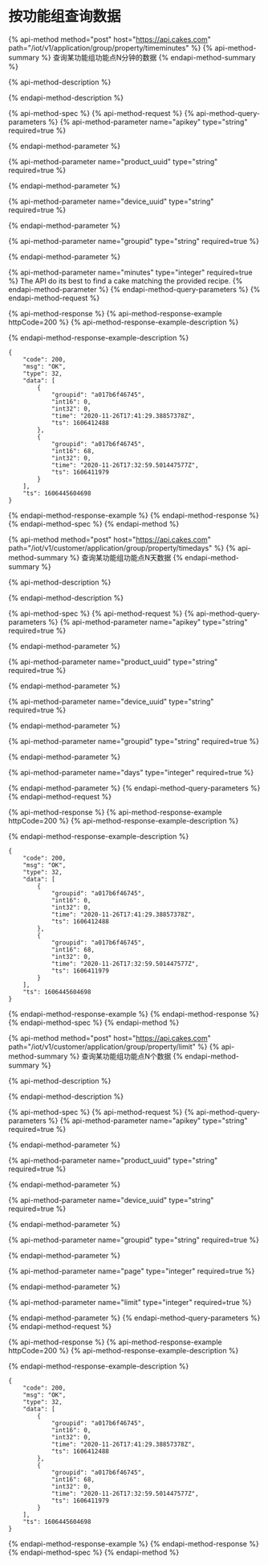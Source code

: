# 按功能组查询数据

{% api-method method="post" host="https://api.cakes.com" path="/iot/v1/application/group/property/timeminutes" %}
{% api-method-summary %}
查询某功能组功能点N分钟的数据
{% endapi-method-summary %}

{% api-method-description %}

{% endapi-method-description %}

{% api-method-spec %}
{% api-method-request %}
{% api-method-query-parameters %}
{% api-method-parameter name="apikey" type="string" required=true %}

{% endapi-method-parameter %}

{% api-method-parameter name="product\_uuid" type="string" required=true %}

{% endapi-method-parameter %}

{% api-method-parameter name="device\_uuid" type="string" required=true %}

{% endapi-method-parameter %}

{% api-method-parameter name="groupid" type="string" required=true %}

{% endapi-method-parameter %}

{% api-method-parameter name="minutes" type="integer" required=true %}
The API do its best to find a cake matching the provided recipe.
{% endapi-method-parameter %}
{% endapi-method-query-parameters %}
{% endapi-method-request %}

{% api-method-response %}
{% api-method-response-example httpCode=200 %}
{% api-method-response-example-description %}

{% endapi-method-response-example-description %}

```
{
    "code": 200,
    "msg": "OK",
    "type": 32,
    "data": [
        {
            "groupid": "a017b6f46745",
            "int16": 0,
            "int32": 0,
            "time": "2020-11-26T17:41:29.38857378Z",
            "ts": 1606412488
        },
        {
            "groupid": "a017b6f46745",
            "int16": 68,
            "int32": 0,
            "time": "2020-11-26T17:32:59.501447577Z",
            "ts": 1606411979
        }
    ],
    "ts": 1606445604698
}
```
{% endapi-method-response-example %}
{% endapi-method-response %}
{% endapi-method-spec %}
{% endapi-method %}

{% api-method method="post" host="https://api.cakes.com" path="/iot/v1/customer/application/group/property/timedays" %}
{% api-method-summary %}
查询某功能组功能点N天数据
{% endapi-method-summary %}

{% api-method-description %}

{% endapi-method-description %}

{% api-method-spec %}
{% api-method-request %}
{% api-method-query-parameters %}
{% api-method-parameter name="apikey" type="string" required=true %}

{% endapi-method-parameter %}

{% api-method-parameter name="product\_uuid" type="string" required=true %}

{% endapi-method-parameter %}

{% api-method-parameter name="device\_uuid" type="string" required=true %}

{% endapi-method-parameter %}

{% api-method-parameter name="groupid" type="string" required=true %}

{% endapi-method-parameter %}

{% api-method-parameter name="days" type="integer" required=true %}

{% endapi-method-parameter %}
{% endapi-method-query-parameters %}
{% endapi-method-request %}

{% api-method-response %}
{% api-method-response-example httpCode=200 %}
{% api-method-response-example-description %}

{% endapi-method-response-example-description %}

```
{
    "code": 200,
    "msg": "OK",
    "type": 32,
    "data": [
        {
            "groupid": "a017b6f46745",
            "int16": 0,
            "int32": 0,
            "time": "2020-11-26T17:41:29.38857378Z",
            "ts": 1606412488
        },
        {
            "groupid": "a017b6f46745",
            "int16": 68,
            "int32": 0,
            "time": "2020-11-26T17:32:59.501447577Z",
            "ts": 1606411979
        }
    ],
    "ts": 1606445604698
}
```
{% endapi-method-response-example %}
{% endapi-method-response %}
{% endapi-method-spec %}
{% endapi-method %}

{% api-method method="post" host="https://api.cakes.com" path="/iot/v1/customer/application/group/property/limit" %}
{% api-method-summary %}
查询某功能组功能点N个数据
{% endapi-method-summary %}

{% api-method-description %}

{% endapi-method-description %}

{% api-method-spec %}
{% api-method-request %}
{% api-method-query-parameters %}
{% api-method-parameter name="apikey" type="string" required=true %}

{% endapi-method-parameter %}

{% api-method-parameter name="product\_uuid" type="string" required=true %}

{% endapi-method-parameter %}

{% api-method-parameter name="device\_uuid" type="string" required=true %}

{% endapi-method-parameter %}

{% api-method-parameter name="groupid" type="string" required=true %}

{% endapi-method-parameter %}

{% api-method-parameter name="page" type="integer" required=true %}

{% endapi-method-parameter %}

{% api-method-parameter name="limit" type="integer" required=true %}

{% endapi-method-parameter %}
{% endapi-method-query-parameters %}
{% endapi-method-request %}

{% api-method-response %}
{% api-method-response-example httpCode=200 %}
{% api-method-response-example-description %}

{% endapi-method-response-example-description %}

```
{
    "code": 200,
    "msg": "OK",
    "type": 32,
    "data": [
        {
            "groupid": "a017b6f46745",
            "int16": 0,
            "int32": 0,
            "time": "2020-11-26T17:41:29.38857378Z",
            "ts": 1606412488
        },
        {
            "groupid": "a017b6f46745",
            "int16": 68,
            "int32": 0,
            "time": "2020-11-26T17:32:59.501447577Z",
            "ts": 1606411979
        }
    ],
    "ts": 1606445604698
}
```
{% endapi-method-response-example %}
{% endapi-method-response %}
{% endapi-method-spec %}
{% endapi-method %}

